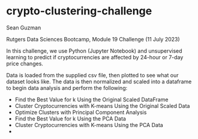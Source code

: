 # crypto-clustering-challenge

Sean Guzman

Rutgers Data Sciences Bootcamp, Module 19 Challenge (11 July 2023)


In this challenge, we use Python (Jupyter Notebook) and unsupervised learning to predict if cryptocurrencies are affected by 24-hour or 7-day price changes.

Data is loaded from the supplied csv file, then plotted to see what our dataset looks like. The data is then normalized and scaled into a dataframe to begin data analysis and perform the following:

- Find the Best Value for k Using the Original Scaled DataFrame
- Cluster Cryptocurrencies with K-means Using the Original Scaled Data
- Optimize Clusters with Principal Component Analysis
- Find the Best Value for k Using the PCA Data
- Cluster Cryptocurrencies with K-means Using the PCA Data
- 

